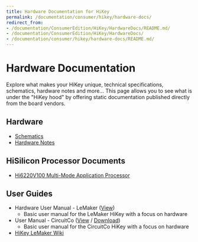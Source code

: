 ```yaml
---
title: Hardware Documentation for HiKey
permalink: /documentation/consumer/hikey/hardware-docs/
redirect_from:
- /documentation/ConsumerEdition/HiKey/HardwareDocs/README.md/
- /documentation/ConsumerEdition/HiKey/HardwareDocs/
- /documentation/consumer/hikey/hardware-docs/README.md/
---
```

# Hardware Documentation

Explore what makes your HiKey unique, technical specifications, schematics, hardware notes and more... This page allows you to see what is under the "HiKey hood" by offering static documentation published directly from the board vendors.

## Hardware

- [Schematics](https://github.com/96boards/documentation/blob/master/consumer/hikey/hardware-docs/HiKey_schematics_LeMaker_version_Rev_A1.pdf)
- [Hardware Notes](hardware-notes.md)

## HiSilicon Processor Documents

- [Hi6220V100 Multi-Mode Application Processor](https://github.com/96boards/documentation/blob/master/consumer/hikey/hardware-docs/Hi6220V100_Multi-Mode_Application_Processor_Function_Description.pdf)

## User Guides

- Hardware User Manual - LeMaker ([View](hardware-user-manual.md))
   - Basic user manual for the LeMaker HiKey with a focus on hardware
- User Manual - CircuitCo ([View](https://github.com/96boards/documentation/blob/master/consumer/hikey/hardware-docs/HiKey_User_Guide_CircuitCo.pdf) / [Download](https://github.com/96boards/documentation/raw/master/consumer/hikey/hardware-docs/HiKey_User_Guide_CircuitCo.pdf))
   - Basic user manual for the CircuitCo HiKey with a focus on hardware
- [HiKey LeMaker Wiki](http://wiki.lemaker.org/HiKey(LeMaker_version))
